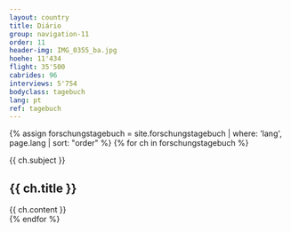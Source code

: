 ```yaml
---
layout: country
title: Diário
group: navigation-11
order: 11
header-img: IMG_0355_ba.jpg
hoehe: 11'434
flight: 35'500
cabrides: 96
interviews: 5'754
bodyclass: tagebuch
lang: pt
ref: tagebuch
---
```

{% assign forschungstagebuch = site.forschungstagebuch | where: 'lang', page.lang | sort: "order" %}
{% for ch in forschungstagebuch %}
<section class="box chapter-{{ ch.subject }} togglable" id="{{ ch.subject }}">
    <div class="content" data-toggler="true">
        <span class="chapter-subject">{{ ch.subject }}</span>
        <h1 class="chapter-title">{{ ch.title }}</h1>
    </div>
    {{ ch.content }}
</section>
{% endfor %}
